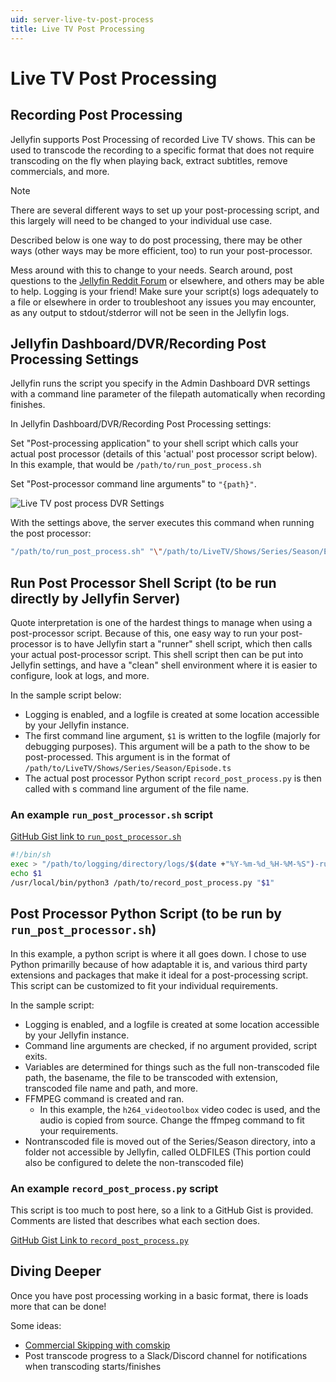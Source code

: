 ```yaml
---
uid: server-live-tv-post-process
title: Live TV Post Processing
---
```


# Live TV Post Processing

## Recording Post Processing

Jellyfin supports Post Processing of recorded Live TV shows. This can be used to transcode the recording to a specific format that does not require transcoding on the fly when playing back, extract subtitles, remove commercials, and more.

> [!NOTE]
> There are several different ways to set up your post-processing script, and this largely will need to be changed to your individual use case.
>
> Described below is one way to do post processing, there may be other ways (other ways may be more efficient, too) to run your post-processor.

Mess around with this to change to your needs. Search around, post questions to the [Jellyfin Reddit Forum](https://www.reddit.com/r/jellyfin) or elsewhere, and others may be able to help. Logging is your friend! Make sure your script(s) logs adequately to a file or elsewhere in order to troubleshoot any issues you may encounter, as any output to stdout/stderror will not be seen in the Jellyfin logs.

## Jellyfin Dashboard/DVR/Recording Post Processing Settings

Jellyfin runs the script you specify in the Admin Dashboard DVR settings with a command line parameter of the filepath automatically when recording finishes.

In Jellyfin Dashboard/DVR/Recording Post Processing settings:

Set "Post-processing application" to your shell script which calls your actual post processor (details of this 'actual' post processor script below). In this example, that would be `/path/to/run_post_process.sh`

Set "Post-processor command line arguments" to `"{path}"`.

![Live TV post process DVR Settings](/images/docs/live-tv-post-process_dvr-settings.png)

With the settings above, the server executes this command when running the post processor:

```bash
"/path/to/run_post_process.sh" "\"/path/to/LiveTV/Shows/Series/Season/Episode.ts\""
```

## Run Post Processor Shell Script (to be run directly by Jellyfin Server)

Quote interpretation is one of the hardest things to manage when using a post-processor script. Because of this, one easy way to run your post-processor is to have Jellyfin start a "runner" shell script, which then calls your actual post-processor script. This shell script then can be put into Jellyfin settings, and have a "clean" shell environment where it is easier to configure, look at logs, and more.

In the sample script below:

- Logging is enabled, and a logfile is created at some location accessible by your Jellyfin instance.
- The first command line argument, `$1` is written to the logfile (majorly for debugging purposes). This argument will be a path to the show to be post-processed. This argument is in the format of `/path/to/LiveTV/Shows/Series/Season/Episode.ts`
- The actual post processor Python script `record_post_process.py` is then called with s command line argument of the file name.

### An example `run_post_processor.sh` script

[GitHub Gist link to `run_post_processor.sh`](https://gist.github.com/AndrewBreyen/0fc36c868486d48583a369b657e22c69)

```bash
#!/bin/sh
exec > "/path/to/logging/directory/logs/$(date +"%Y-%m-%d_%H-%M-%S")-run_post_process-sh.log" 2>&1
echo $1
/usr/local/bin/python3 /path/to/record_post_process.py "$1"
```

## Post Processor Python Script (to be run by `run_post_processor.sh`)

In this example, a python script is where it all goes down. I chose to use Python primarilly because of how adaptable it is, and various third party extensions and packages that make it ideal for a post-processing script. This script can be customized to fit your individual requirements.

In the sample script:

- Logging is enabled, and a logfile is created at some location accessible by your Jellyfin instance.
- Command line arguments are checked, if no argument provided, script exits.
- Variables are determined for things such as the full non-transcoded file path, the basename, the file to be transcoded with extension, transcoded file name and path, and more.
- FFMPEG command is created and ran.
  - In this example, the `h264_videotoolbox` video codec is used, and the audio is copied from source. Change the ffmpeg command to fit your requirements.
- Nontranscoded file is moved out of the Series/Season directory, into a folder not accessible by Jellyfin, called OLDFILES (This portion could also be configured to delete the non-transcoded file)

### An example `record_post_process.py` script

This script is too much to post here, so a link to a GitHub Gist is provided.
Comments are listed that describes what each section does.

[GitHub Gist Link to `record_post_process.py`](https://gist.github.com/AndrewBreyen/1ac109bb485d8523e28fe98b3a222602)

## Diving Deeper

Once you have post processing working in a basic format, there is loads more that can be done!

Some ideas:

- [Commercial Skipping with comskip](https://www.reddit.com/comments/jvzxnd/comment/hh6zwdn/)
- Post transcode progress to a Slack/Discord channel for notifications when transcoding starts/finishes
